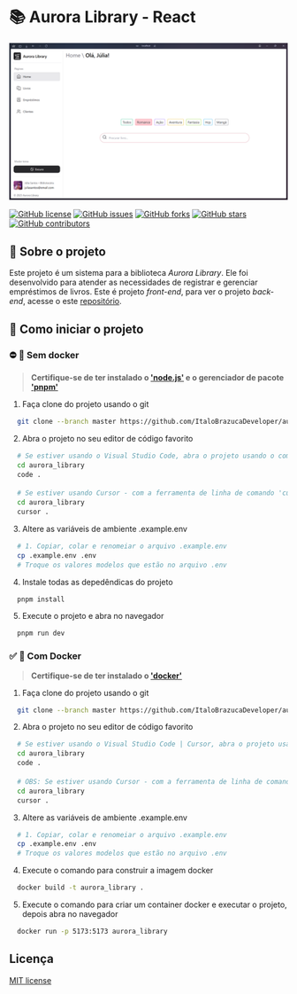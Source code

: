 # 📚 Aurora Library - React


![Screenshot of Home Page](/home_page.png)

[![GitHub license](https://img.shields.io/github/license/ItaloBrazucaDeveloper/aurora_library)](https://github.com/ItaloBrazucaDeveloper/aurora_library/blob/master/LICENSE)
[![GitHub issues](https://img.shields.io/github/issues/ItaloBrazucaDeveloper/aurora_library)](https://github.com/ItaloBrazucaDeveloper/aurora_library/issues)
[![GitHub forks](https://img.shields.io/github/forks/ItaloBrazucaDeveloper/aurora_library)](https://github.com/ItaloBrazucaDeveloper/aurora_library/network)
[![GitHub stars](https://img.shields.io/github/stars/ItaloBrazucaDeveloper/aurora_library)](https://github.com/ItaloBrazucaDeveloper/aurora_library/stargazers)
[![GitHub contributors](https://img.shields.io/github/contributors/ItaloBrazucaDeveloper/aurora_library)](https://github.com/ItaloBrazucaDeveloper/aurora_library/graphs/contributors)

## 📝 Sobre o projeto
Este projeto é um sistema para a biblioteca _Aurora Library_. Ele foi desenvolvido para atender as necessidades de registrar e gerenciar empréstimos de livros. Este é projeto _front-end_, para ver o projeto _back-end_, acesse o este [repositório](https://github.com/Dev-Benicio/aurora-library-project). 

## 🚀 Como iniciar o projeto   

### ⛔ 🐋 Sem docker   
> **Certifique-se de ter instalado o ['node.js'](https://nodejs.org/pt) e o gerenciador de pacote ['pnpm'](https://nodejs.org/pt)**

1. Faça clone do projeto usando o git
```bash
  git clone --branch master https://github.com/ItaloBrazucaDeveloper/aurora_library.git
```

2. Abra o projeto no seu editor de código favorito
```bash
  # Se estiver usando o Visual Studio Code, abra o projeto usando o comando abaixo
  cd aurora_library
  code .

  # Se estiver usando Cursor - com a ferramenta de linha de comando 'cursor', abra o projeto usando o comando abaixo
  cd aurora_library
  cursor .
```

3. Altere as variáveis de ambiente .example.env
  ```bash
    # 1. Copiar, colar e renomeiar o arquivo .example.env
    cp .example.env .env
    # Troque os valores modelos que estão no arquivo .env
  ```

4. Instale todas as depedêndicas do projeto
```bash
  pnpm install
```

5. Execute o projeto e abra no navegador
```bash
  pnpm run dev
```

### ✅ 🐳 Com Docker
> **Certifique-se de ter instalado o ['docker'](https://www.docker.com/get-started)**

1. Faça clone do projeto usando o git
```bash
  git clone --branch master https://github.com/ItaloBrazucaDeveloper/aurora_library.git
```


2. Abra o projeto no seu editor de código favorito
```bash
  # Se estiver usando o Visual Studio Code | Cursor, abra o projeto usando o comando abaixo
  cd aurora_library
  code .

  # OBS: Se estiver usando Cursor - com a ferramenta de linha de comando 'cursor', abra o projeto usando o comando abaixo
  cd aurora_library
  cursor .
```

3. Altere as variáveis de ambiente .example.env
  ```bash
    # 1. Copiar, colar e renomeiar o arquivo .example.env
    cp .example.env .env
    # Troque os valores modelos que estão no arquivo .env
  ```

4. Execute o comando para construir a imagem docker
```bash
  docker build -t aurora_library .
```

5. Execute o comando para criar um container docker e executar o projeto, depois abra no navegador
```bash
  docker run -p 5173:5173 aurora_library
```

## Licença

[MIT license](./LICENSE)